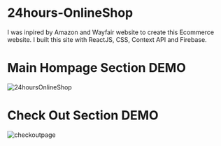 # 24hours-OnlineShop
I was inpired by Amazon and Wayfair website to create this Ecommerce website. I built this site with ReactJS, CSS, Context API and Firebase. 

# Main Hompage Section DEMO



![24hoursOnlineShop](https://user-images.githubusercontent.com/70451928/146648664-2b5fa631-cf75-42bc-8a73-746d3b3d5cac.png)




# Check Out Section DEMO

![checkoutpage](https://user-images.githubusercontent.com/70451928/146648750-cd18f59b-d6c4-4be4-b15f-2e5b446cefca.png)
